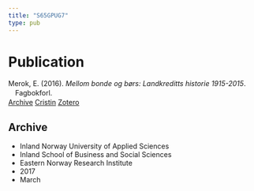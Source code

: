 ```yaml
---
title: "S65GPUG7"
type: pub
---
```

<h1>Publication</h1>
<article id="csl-bib-container-S65GPUG7" class="csl-bib-container">
  <div class="csl-bib-body" style="line-height: 1.35; padding-left: 1em; text-indent:-1em;">
  <div class="csl-entry">Merok, E. (2016). <i>Mellom bonde og b&#xF8;rs: Landkreditts historie 1915-2015</i>. Fagbokforl.</div>
</div>
  <div class="csl-bib-buttons">
    <a href="#taxonomy-article-S65GPUG7" class="csl-bib-button">Archive</a>
    <a href alt="Cristin URL" class="csl-bib-button">Cristin</a>
    <a href alt="Zotero URL" class="csl-bib-button">Zotero</a>
  </div>
  <div id="csl-bib-meta-container-S65GPUG7"></div>
</article>
<div id="csl-bib-meta-S65GPUG7" class="csl-bib-meta">
  <article id="taxonomy-article-S65GPUG7" class="taxonomy-article">
    <h1>Archive</h1>
    <ul>
      <li>Inland Norway University of Applied Sciences</li>
      <li>Inland School of Business and Social Sciences</li>
      <li>Eastern Norway Research Institute</li>
      <li>2017</li>
      <li>March</li>
    </ul>
  </article>
</div>
